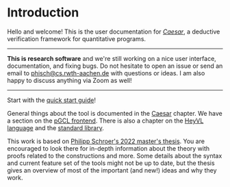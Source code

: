 # Introduction

Hello and welcome!
This is the user documentation for [_Caesar_](https://github.com/Philipp15b/caesar), a deductive verification framework for quantitative programs.

---

**This is research software** and we're still working on a nice user interface, documentation, and fixing bugs.
Do not hesitate to open an issue or send an email to [phisch@cs.rwth-aachen.de](mailto:phisch@cs.rwth-aachen.de) with questions or ideas.
I am also happy to discuss anything via Zoom as well!

---

Start with the  [quick start guide](./quickstart.md)!

General things about the tool is documented in the [Caesar](caesar.md) chapter.
We have a section on the [pGCL frontend](frontends/pgcl.md).
There is also a chapter on the [HeyVL language](heyvl/) and the [standard library](stdlib/).

This work is based on [Philipp Schroer's 2022 master's thesis](schroer_msc_thesis.pdf).
You are encouraged to look there for in-depth information about the theory with proofs related to the constructions and more.
Some details about the syntax and current feature set of the tools might not be up to date, but the thesis gives an overview of most of the important (and new!) ideas and why they work.
